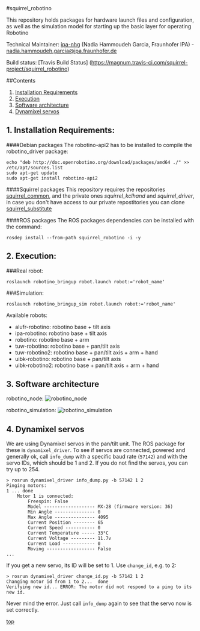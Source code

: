 <a id="top"/> 
#squirrel_robotino

This repository holds packages for hardware launch files and configuration, as well as the simulation model for starting up the basic layer for operating Robotino

Technical Maintainer: [ipa-nhg](https://github.com/ipa-nhg/) (Nadia Hammoudeh Garcia, Fraunhofer IPA) - nadia.hammoudeh.garcia@ipa.fraunhofer.de

Build status: [Travis Build Status] (https://magnum.travis-ci.com/squirrel-project/squirrel_robotino)

##Contents

1. <a href="#1--installation-requirements">Installation Requirements</a>
2. <a href="#2--execution">Execution</a>
3. <a href="#3--software-architecture">Software architecture</a>
4. <a href="#4--dynamixel-servos">Dynamixel servos</a>


## 1. Installation Requirements: <a id="1--installation-requirements"/> 

####Debian packages
The robotino-api2 has to be installed to compile the robotino_driver package: 
```
echo "deb http://doc.openrobotino.org/download/packages/amd64 ./" >> /etc/apt/sources.list
sudo apt-get update 
sudo apt-get install robotino-api2
```
####Squirrel packages
This repository requires the repositories [squirrel_common](https://github.com/squirrel-project/squirrel_common), and the private ones *squirrel_kclhand* and *squirrel_driver*, in case you don't have access to our private repostitories you can clone [squirrel_substitute](https://github.com/squirrel-project/squirrel_substitute)

####ROS packages
The ROS packages dependencies can be installed with the command:
```
rosdep install --from-path squirrel_robotino -i -y
```
## 2. Execution: <a id="2--execution"/> 
###Real robot:
```
roslaunch robotino_bringup robot.launch robot:='robot_name'
```
###Simulation:
```
roslaunch robotino_bringup_sim robot.launch robot:='robot_name'
```
Available robots:

* alufr-robotino: robotino base + tilt axis
* ipa-robotino: robotino base + tilt axis
* robotino: robotino base + arm
* tuw-robotino: robotino base + pan/tilt axis
* tuw-robotino2: robotino base + pan/tilt axis + arm + hand
* uibk-robotino: robotino base + pan/tilt axis
* uibk-robotino2: robotino base + pan/tilt axis + arm + hand

## 3. Software architecture <a id="3--software-architecture"/> 

robotino_node: ![robotino_node](https://github.com/squirrel-project/squirrel_robotino/blob/indigo_dev/robotino_node.png "Architecture")

robotino_simulation: ![robotino_simulation](https://github.com/squirrel-project/squirrel_robotino/blob/indigo_dev/squirrel_simulation.png "Architecture")

## 4. Dynamixel servos <a id="4--dynamixel-servos"/> 

We are using Dynamixel servos in the pan/tilt unit. The ROS package for these is `dynamixel_driver`. To see if servos are connected, powered and generally ok, call `info_dump` with a specific baud rate (`57142`) and with the servo IDs, which should be 1 and 2. If you do not find the servos, you can try up to 254.
```
> rosrun dynamixel_driver info_dump.py -b 57142 1 2
Pinging motors:
1 ... done
    Motor 1 is connected:
        Freespin: False
        Model ------------------- MX-28 (firmware version: 36)
        Min Angle --------------- 0
        Max Angle --------------- 4095
        Current Position -------- 65
        Current Speed ----------- 0
        Current Temperature ----- 33°C
        Current Voltage --------- 11.7v
        Current Load ------------ 0
        Moving ------------------ False
...
```
If you get a new servo, its ID will be set to 1. Use `change_id`, e.g. to 2:
```
> rosrun dynamixel_driver change_id.py -b 57142 1 2
Changing motor id from 1 to 2...  done
Verifying new id... ERROR: The motor did not respond to a ping to its new id.
```
Never mind the error. Just call `info_dump` again to see that the servo now is set correctly.

<a href="#top">top</a>
